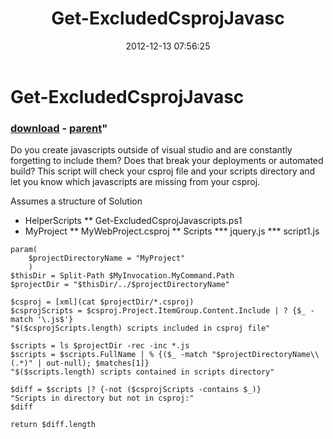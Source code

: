 ﻿---
pid:            3821
parent:         3820
children:       
poster:         George Mauer
title:          Get-ExcludedCsprojJavasc
date:           2012-12-13 07:56:25
format:         posh
---

# Get-ExcludedCsprojJavasc

### [download](3821.ps1) - [parent](3820.md)"

Do you create javascripts outside of visual studio and are constantly forgetting to include them? Does that break your deployments or automated build? This script will check your csproj file and your scripts directory and let you know which javascripts are missing from your csproj.

Assumes a structure of
Solution
* HelperScripts
** Get-ExcludedCsprojJavascripts.ps1
* MyProject
** MyWebProject.csproj
** Scripts
*** jquery.js
*** script1.js

```posh
param(
    $projectDirectoryName = "MyProject"
    )
$thisDir = Split-Path $MyInvocation.MyCommand.Path
$projectDir = "$thisDir/../$projectDirectoryName"

$csproj = [xml](cat $projectDir/*.csproj)
$csprojScripts = $csproj.Project.ItemGroup.Content.Include | ? {$_ -match '\.js$'}
"$($csprojScripts.length) scripts included in csproj file"

$scripts = ls $projectDir -rec -inc *.js
$scripts = $scripts.FullName | % {($_ -match "$projectDirectoryName\\(.*)" | out-null); $matches[1]}
"$($scripts.length) scripts contained in scripts directory"

$diff = $scripts |? {-not ($csprojScripts -contains $_)}
"Scripts in directory but not in csproj:"
$diff

return $diff.length
```
